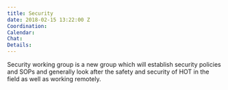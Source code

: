 ```yaml
---
title: Security
date: 2018-02-15 13:22:00 Z
Coordination: 
Calendar: 
Chat: 
Details: 
---
```


Security working group is a new group which will establish security policies and SOPs and generally look after the safety and security of HOT in the field as well as working remotely.
